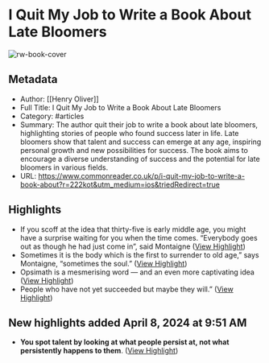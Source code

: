 # I Quit My Job to Write a Book About Late Bloomers

![rw-book-cover](https://substackcdn.com/image/fetch/w_1200,h_600,c_fill,f_jpg,q_auto:good,fl_progressive:steep,g_auto/https%3A%2F%2Fbucketeer-e05bbc84-baa3-437e-9518-adb32be77984.s3.amazonaws.com%2Fpublic%2Fimages%2F1a3589a7-842b-4ef2-8419-9529161bfe5e_5267x6000.jpeg)

## Metadata
- Author: [[Henry Oliver]]
- Full Title: I Quit My Job to Write a Book About Late Bloomers
- Category: #articles
- Summary: The author quit their job to write a book about late bloomers, highlighting stories of people who found success later in life. Late bloomers show that talent and success can emerge at any age, inspiring personal growth and new possibilities for success. The book aims to encourage a diverse understanding of success and the potential for late bloomers in various fields.
- URL: https://www.commonreader.co.uk/p/i-quit-my-job-to-write-a-book-about?r=222kot&utm_medium=ios&triedRedirect=true

## Highlights
- If you scoff at the idea that thirty-five is early middle age, you might have a surprise waiting for you when the time comes. “Everybody goes out as though he had just come in”, said Montaigne ([View Highlight](https://read.readwise.io/read/01htnxdgn16rysr5qrds2ee2yz))
- Sometimes it is the body which is the first to surrender to old age,” says Montaigne, “sometimes the soul.” ([View Highlight](https://read.readwise.io/read/01htnxeqrb3hhm8d86jfv7x21x))
- Opsimath is a mesmerising word — and an even more captivating idea ([View Highlight](https://read.readwise.io/read/01htnxjgdhgecxq763fw8dz1dp))
- People who have not yet succeeded but maybe they will.” ([View Highlight](https://read.readwise.io/read/01htnxjnjate1d866nazh7ydb1))
## New highlights added April 8, 2024 at 9:51 AM
- **You spot talent by looking at what people persist at, not what persistently happens to them**. ([View Highlight](https://read.readwise.io/read/01hty20gj3bwgtedxdtf7t05wx))
